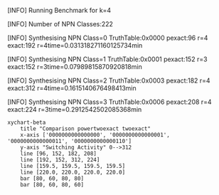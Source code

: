 [INFO] Running Benchmark for k=4

[INFO] Number of NPN Classes:222

[INFO] Synthesising NPN Class=0 TruthTable:0x0000 pexact:96 r=4 exact:192 r=4time=0.031318271160125734min 

[INFO] Synthesising NPN Class=1 TruthTable:0x0001 pexact:152 r=3 exact:152 r=3time=0.07989815870920818min 

[INFO] Synthesising NPN Class=2 TruthTable:0x0003 pexact:182 r=4 exact:312 r=4time=0.1615140676498413min 

[INFO] Synthesising NPN Class=3 TruthTable:0x0006 pexact:208 r=4 exact:224 r=3time=0.2912542502085368min 

```mermaid
xychart-beta
    title "Comparison powertwoexact twoexact"
    x-axis ['0000000000000000', '0000000000000001', '0000000000000011', '0000000000000110']
    y-axis "Switching Activity" 0-->312
    line [96, 152, 182, 208]
    line [192, 152, 312, 224]
    line [159.5, 159.5, 159.5, 159.5]
    line [220.0, 220.0, 220.0, 220.0]
    bar [80, 60, 80, 80]
    bar [80, 60, 80, 60]
```


